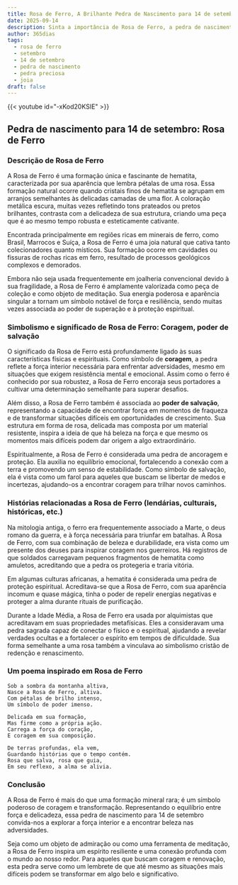 ```yaml
---
title: Rosa de Ferro, A Brilhante Pedra de Nascimento para 14 de setembro
date: 2025-09-14
description: Sinta a importância de Rosa de Ferro, a pedra de nascimento de 14 de setembro que simboliza Coragem, poder de salvação. Deixe que sua beleza e significado iluminem seu dia.
author: 365dias
tags:
  - rosa de ferro
  - setembro
  - 14 de setembro
  - pedra de nascimento
  - pedra preciosa
  - joia
draft: false
---
```


{{< youtube id="-xKod20KSIE" >}}

## Pedra de nascimento para 14 de setembro: Rosa de Ferro

### Descrição de Rosa de Ferro

A Rosa de Ferro é uma formação única e fascinante de hematita, caracterizada por sua aparência que lembra pétalas de uma rosa. Essa formação natural ocorre quando cristais finos de hematita se agrupam em arranjos semelhantes às delicadas camadas de uma flor. A coloração metálica escura, muitas vezes refletindo tons prateados ou pretos brilhantes, contrasta com a delicadeza de sua estrutura, criando uma peça que é ao mesmo tempo robusta e esteticamente cativante.

Encontrada principalmente em regiões ricas em minerais de ferro, como Brasil, Marrocos e Suíça, a Rosa de Ferro é uma joia natural que cativa tanto colecionadores quanto místicos. Sua formação ocorre em cavidades ou fissuras de rochas ricas em ferro, resultado de processos geológicos complexos e demorados.

Embora não seja usada frequentemente em joalheria convencional devido à sua fragilidade, a Rosa de Ferro é amplamente valorizada como peça de coleção e como objeto de meditação. Sua energia poderosa e aparência singular a tornam um símbolo notável de força e resiliência, sendo muitas vezes associada ao poder de superação e à proteção espiritual.

### Simbolismo e significado de Rosa de Ferro: Coragem, poder de salvação

O significado da Rosa de Ferro está profundamente ligado às suas características físicas e espirituais. Como símbolo de **coragem**, a pedra reflete a força interior necessária para enfrentar adversidades, mesmo em situações que exigem resistência mental e emocional. Assim como o ferro é conhecido por sua robustez, a Rosa de Ferro encoraja seus portadores a cultivar uma determinação semelhante para superar desafios.

Além disso, a Rosa de Ferro também é associada ao **poder de salvação**, representando a capacidade de encontrar força em momentos de fraqueza e de transformar situações difíceis em oportunidades de crescimento. Sua estrutura em forma de rosa, delicada mas composta por um material resistente, inspira a ideia de que há beleza na força e que mesmo os momentos mais difíceis podem dar origem a algo extraordinário.

Espiritualmente, a Rosa de Ferro é considerada uma pedra de ancoragem e proteção. Ela auxilia no equilíbrio emocional, fortalecendo a conexão com a terra e promovendo um senso de estabilidade. Como símbolo de salvação, ela é vista como um farol para aqueles que buscam se libertar de medos e incertezas, ajudando-os a encontrar coragem para trilhar novos caminhos.

### Histórias relacionadas a Rosa de Ferro (lendárias, culturais, históricas, etc.)

Na mitologia antiga, o ferro era frequentemente associado a Marte, o deus romano da guerra, e à força necessária para triunfar em batalhas. A Rosa de Ferro, com sua combinação de beleza e durabilidade, era vista como um presente dos deuses para inspirar coragem nos guerreiros. Há registros de que soldados carregavam pequenos fragmentos de hematita como amuletos, acreditando que a pedra os protegeria e traria vitória.

Em algumas culturas africanas, a hematita é considerada uma pedra de proteção espiritual. Acreditava-se que a Rosa de Ferro, com sua aparência incomum e quase mágica, tinha o poder de repelir energias negativas e proteger a alma durante rituais de purificação.

Durante a Idade Média, a Rosa de Ferro era usada por alquimistas que acreditavam em suas propriedades metafísicas. Eles a consideravam uma pedra sagrada capaz de conectar o físico e o espiritual, ajudando a revelar verdades ocultas e a fortalecer o espírito em tempos de dificuldade. Sua forma semelhante a uma rosa também a vinculava ao simbolismo cristão de redenção e renascimento.

### Um poema inspirado em Rosa de Ferro

```
Sob a sombra da montanha altiva,  
Nasce a Rosa de Ferro, altiva.  
Com pétalas de brilho intenso,  
Um símbolo de poder imenso.  

Delicada em sua formação,  
Mas firme como a própria ação.  
Carrega a força do coração,  
E coragem em sua composição.  

De terras profundas, ela vem,  
Guardando histórias que o tempo contém.  
Rosa que salva, rosa que guia,  
Em seu reflexo, a alma se alivia.  
```

### Conclusão

A Rosa de Ferro é mais do que uma formação mineral rara; é um símbolo poderoso de coragem e transformação. Representando o equilíbrio entre força e delicadeza, essa pedra de nascimento para 14 de setembro convida-nos a explorar a força interior e a encontrar beleza nas adversidades.

Seja como um objeto de admiração ou como uma ferramenta de meditação, a Rosa de Ferro inspira um espírito resiliente e uma conexão profunda com o mundo ao nosso redor. Para aqueles que buscam coragem e renovação, esta pedra serve como um lembrete de que até mesmo as situações mais difíceis podem se transformar em algo belo e significativo.